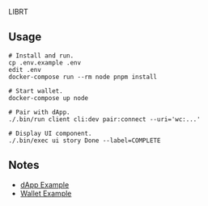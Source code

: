 LIBRT

## Usage

```
# Install and run.
cp .env.example .env
edit .env
docker-compose run --rm node pnpm install

# Start wallet.
docker-compose up node

# Pair with dApp.
./.bin/run client cli:dev pair:connect --uri='wc:...'

# Display UI component.
./.bin/exec ui story Done --label=COMPLETE
```

## Notes

- [dApp Example](https://react-app.walletconnect.com/)
- [Wallet Example](https://react-wallet.walletconnect.com/)
